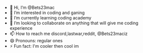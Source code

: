 - 👋 Hi, I’m @Bets23mac
- 👀 I’m interested in coding and ganing
- 🌱 I’m currently learning coding academy
- 💞️ I’m looking to collaborate on anything that will give me coding experience 
- 📫 How to reach me discord,lastwar,reddit, @Bets23maciz 
- 😄 Pronouns: regular ones 
- ⚡ Fun fact: I'm cooler then cool im

<!---
Bets23mac/Bets23mac is a ✨ special ✨ repository because its `README.md` (this file) appears on your GitHub profile.
You can click the Preview link to take a look at your changes.
--->
